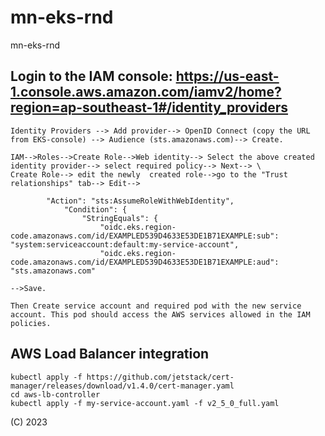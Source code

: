 # mn-eks-rnd
mn-eks-rnd

## Login to the IAM console: https://us-east-1.console.aws.amazon.com/iamv2/home?region=ap-southeast-1#/identity_providers
```
Identity Providers --> Add provider--> OpenID Connect (copy the URL from EKS-console) --> Audience (sts.amazonaws.com)--> Create.

IAM-->Roles-->Create Role-->Web identity--> Select the above created identity provider--> select required policy--> Next--> \
Create Role--> edit the newly  created role-->go to the "Trust relationships" tab--> Edit-->

        "Action": "sts:AssumeRoleWithWebIdentity",
            "Condition": {
                "StringEquals": {
                    "oidc.eks.region-code.amazonaws.com/id/EXAMPLED539D4633E53DE1B71EXAMPLE:sub": "system:serviceaccount:default:my-service-account",
                    "oidc.eks.region-code.amazonaws.com/id/EXAMPLED539D4633E53DE1B71EXAMPLE:aud": "sts.amazonaws.com"

-->Save.

Then Create service account and required pod with the new service account. This pod should access the AWS services allowed in the IAM policies. 
```

## AWS Load Balancer integration

```
kubectl apply -f https://github.com/jetstack/cert-manager/releases/download/v1.4.0/cert-manager.yaml
cd aws-lb-controller
kubectl apply -f my-service-account.yaml -f v2_5_0_full.yaml
```

(C) 2023

